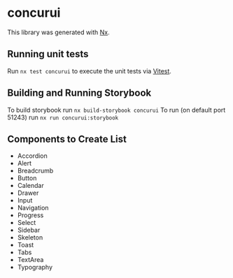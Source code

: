 # concurui

This library was generated with [Nx](https://nx.dev).

## Running unit tests

Run `nx test concurui` to execute the unit tests via [Vitest](https://vitest.dev/).

## Building and Running Storybook

To build storybook run `nx build-storybook concurui`
To run (on default port 51243) run `nx run concurui:storybook`

## Components to Create List

- Accordion
- Alert
- Breadcrumb
- Button
- Calendar
- Drawer
- Input
- Navigation
- Progress
- Select
- Sidebar
- Skeleton
- Toast
- Tabs
- TextArea
- Typography
